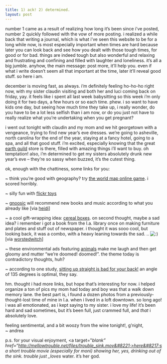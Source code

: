 ```yaml
---
title: 1) ack! 2) determined.    
layout: post
---
```


number 1 came as a result of realizing how long it&#8217;s been since i&#8217;ve posted, number 2 quickly followed with the vow of more posting. i realized a while back that writing a journal, which is what i&#8217;ve seen this website to be for a long while now, is most especially important when times are hard because later you can look back and see how you dealt with those tough times, for good or for bad. things are indeed tough but also wonderful and relaxing and frustrating and confining and filled with laughter and loneliness. it&#8217;s all a big jumble. anyhow, the main message: post more, it&#8217;ll help you. even if what i write doesn&#8217;t seem all that important at the time, later it&#8217;ll reveal good stuff. so here i am.

december is moving fast, as always. i&#8217;m definitely feeling ho-ho-ho right now, with my sister claudin visiting and both her and luci coming back on friday, yay. it feels like i spent all last week babysitting so this week i&#8217;m only doing it for two days, a few hours or so each time. phew. i so want to have kids one day, but seeing how much time they take up, i really wonder, do you have to be a lot less selfish than i am now, or do you just not have to really realize what you&#8217;re undertaking when you get pregnant? 

i went out tonight with claudin and my mom and we hit georgetown with a vengeance, trying to find new year&#8217;s eve dresses. we&#8217;re going to asheville, north carolina for the end of the year, staying at a fancy hotel, going to a spa, and all that good stuff. i&#8217;m excited, especially knowing that the great [earth guild][1] store is there, filled with amazing things i&#8217;ll want to buy. oh temptation! also, i&#8217;m determined to get my sisters absolutely drunk new year&#8217;s eve &#8211; they&#8217;re so sassy when buzzed, it&#8217;s the cutest thing. 

ok, enough with the chattiness, some links for you:

~ think you&#8217;re good with geography? try [the world map online game][2]. i scored horribly.

~ silly fun with [flickr toys][3]

~ [gnoosic][4] will recommend new books and music according to what you already like [via [heidi][5]]

~ a cool gift-wrapping idea: [cereal boxes][6]. on second thought, maybe a sad idea? i remember i got a book from the l.a. library once on making furniture and plates and stuff out of newspaper. i thought it was sooo cool, but looking back, it was a combo, with a heavy leaning towards the sad. .. <img src="http://localhost:8888/wordpress/wp-includes/images/smilies/icon_smile.gif" alt=":)" class="wp-smiley" /> [via [worstedwitch][7]]

~ these environmental ads featuring [animals][8] make me laugh and then get gloomy and mutter &#8220;we&#8217;re doomed! doomed!&#8221;. the theme today is contradictory thoughts, huh?

~ according to one study, [sitting up straight is bad for your back!][9] an angle of 135 degrees is optimal, they say. 

hm. thought i had more links, but hope that&#8217;s interesting for now. i helped organize a ton of pics my mom had today and boy was that a walk down memory lane. the best part is, i found a dozen photos from a previously-thought-lost time of mine in l.a. when i lived in a loft downtown. so long ago! i was all emotionated, as i kept saying to my sister. i love my life! it&#8217;s been hard and sad sometimes, but it&#8217;s been full, just crammed full, and *that* i absolutely love. 

feeling sentimental, and a bit woozy from the wine tonight!, g&#8217;night,  
~ andrea

p.s. for your visual enjoyment, <a target="*blank&#8221; href=&#8220;http://mellowtrouble.net/files/trouble_sink.mov&#8221;>here&#8217;s a short trouble movie</a> (especially for moni) showing her, yes, drinking out of the sink. trouble just _loves* water. it&#8217;s her god.

 [1]: http://www.earthguild.com/
 [2]: http://www.gamedesign.jp/flash/worldmap/worldmap.html
 [3]: http://bighugelabs.com/flickr/
 [4]: http://www.gnoosic.com/
 [5]: http://www.stepintomythimble.com/wordpress/
 [6]: http://eco-artware.com/crafts/crafts_11_02.shtml
 [7]: http://www.worstedwitch.com/
 [8]: http://files.webhost.ru/stuff/edf_ad.html
 [9]: http://www.medicalnewstoday.com/healthnews.php?newsid=57654